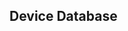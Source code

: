 ## Device Database

<link href="/assets/css/tidy-table.css" rel="stylesheet" type="text/css">
<script src="/assets/scripts/tidy-table.min.js"></script>
<script>

// Define top level table columns here, no spaces
var columns= [
  'DeviceCode',
  'DeviceName', 
  'DeviceManufacturer',
  'DeviceType',
  'WlanType',
  'WlanFreq2.4G',
  'WlanFreq5g',
  'WlanFreq6',
  'CNADoc',
  'Hotspot2Capable',
  'NewFeature'
];

var formatted_columns = []
for(var i=0; i< columns.length; i++){
  formatted_columns.push( displayCamelCase(columns[i]) );
}

function displayCamelCase (str){
  result = str.replace( /([A-Z])/g, " $1" );
  return result.charAt(0).toUpperCase() + result.slice(1);
}

function prepareRow (obj) {
  var tableRow = [];  
  for( var i=0; i < columns.length; i++) {
    var col = columns[i];
    if( col in obj){
      tableRow.push(obj[col])  
    }
    else {
      tableRow.push(false)
    }
  }
  return tableRow;
}

// checkmarks and x marks
function postProcessTableData(elem){
  
  var element_value = elem.getAttribute('title');

  if(element_value === "true" ){
    elem.innerHTML = '<span class="checkmark">&#10003;</span>'
  }
  else if ( element_value === "false" ){
    elem.innerHTML = '<span class="x-mark">&#10007;</span>';
  }
  else if ( element_value.startsWith("/") ){
  	elem.innerHTML = '<a href="' + element_value + '" target="_blank">Link</a>';
  }
  
}

function buildTable(data, containerId){
 
// Prepare Data
 var tableData = [];
  for( var i=0; i < data.length; i++){
    tableData.push( prepareRow(data[i]) );
  }

// Build tidy table
document.getElementById(containerId)
 .TidyTable({
   enableCheckbox: false,
   enableMenu:     false,
   responsive:     true
 },
 {
   columnTitles: formatted_columns,
   columnValues: tableData,
  
  // post-process DOM elements
  postProcess: {
    column: postProcessTableData
  },

   // pre-process column values before sort (optional)
   sortByPattern: function(col_num, val) {
     if (col_num != 1) return val;

     return String(val).replace(/$|%|#/g, '');
   }
 });
}

// Main page load event
window.addEventListener('load', function() {

	var request = new XMLHttpRequest();
	request.open('GET', '/assets/data/devices.json', true);

	request.onload = function() {
	  if (request.status >= 200 && request.status < 400) {
	    // Success!
	    var data = JSON.parse(request.responseText);
	    buildTable(data, "container");
	  } else {
	    // We reached our target server, but it returned an error
	    console.log("Could not retrieve devices JSON file")
	  }
	};

	request.onerror = function() {
	  // There was a connection error of some sort
	   console.log("Connection error")
	};

	request.send();
});
</script>

<div id="container"></div>
